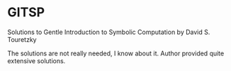 GITSP
=====

Solutions to Gentle Introduction to Symbolic Computation by David S. Touretzky

The solutions are not really needed, I know about it. Author provided quite
extensive solutions.